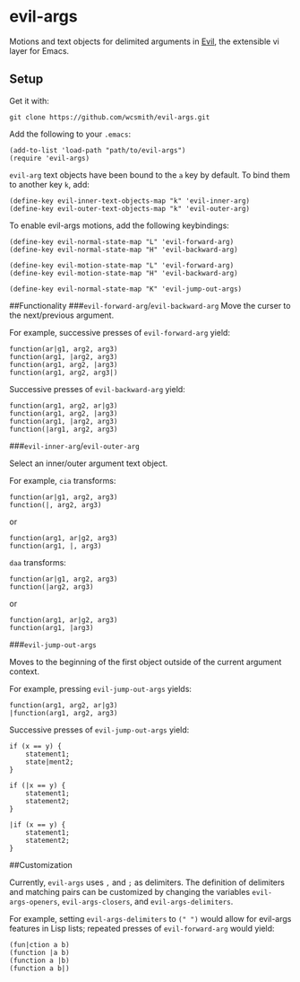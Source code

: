 # evil-args
Motions and text objects for delimited arguments in
[Evil](https://gitorious.org/evil/), the extensible vi layer for Emacs.

## Setup
Get it with:

    git clone https://github.com/wcsmith/evil-args.git
    
Add the following to your `.emacs`:

    (add-to-list 'load-path "path/to/evil-args")
    (require 'evil-args)

`evil-arg` text objects have been bound to the `a` key by default. To bind them
to another key `k`, add:

    (define-key evil-inner-text-objects-map "k" 'evil-inner-arg)
    (define-key evil-outer-text-objects-map "k" 'evil-outer-arg)

To enable evil-args motions, add the following keybindings:

    (define-key evil-normal-state-map "L" 'evil-forward-arg)
    (define-key evil-normal-state-map "H" 'evil-backward-arg)

    (define-key evil-motion-state-map "L" 'evil-forward-arg)
    (define-key evil-motion-state-map "H" 'evil-backward-arg)

    (define-key evil-normal-state-map "K" 'evil-jump-out-args)

##Functionality
###`evil-forward-arg`/`evil-backward-arg`
Move the curser to the next/previous argument.

For example, successive presses of `evil-forward-arg` yield:

    function(ar|g1, arg2, arg3)
    function(arg1, |arg2, arg3)
    function(arg1, arg2, |arg3)
    function(arg1, arg2, arg3|)

Successive presses of `evil-backward-arg` yield:

    function(arg1, arg2, ar|g3)
    function(arg1, arg2, |arg3)
    function(arg1, |arg2, arg3)
    function(|arg1, arg2, arg3)

###`evil-inner-arg`/`evil-outer-arg`

Select an inner/outer argument text object.

For example, `cia` transforms:

    function(ar|g1, arg2, arg3)
    function(|, arg2, arg3)

or

    function(arg1, ar|g2, arg3)
    function(arg1, |, arg3)

`daa` transforms:

    function(ar|g1, arg2, arg3)
    function(|arg2, arg3)

or

    function(arg1, ar|g2, arg3)
    function(arg1, |arg3)

###`evil-jump-out-args`

Moves to the beginning of the first object outside of the current argument
context.

For example, pressing `evil-jump-out-args` yields:

    function(arg1, arg2, ar|g3)
    |function(arg1, arg2, arg3)

Successive presses of `evil-jump-out-args` yield:

    if (x == y) {
        statement1;
        state|ment2;
    }

    if (|x == y) {
        statement1;
        statement2;
    }

    |if (x == y) {
        statement1;
        statement2;
    }
    
##Customization

Currently, `evil-args` uses `,` and `;` as delimiters. The definition of
delimiters and matching pairs can be customized by changing the variables
`evil-args-openers`, `evil-args-closers`, and `evil-args-delimiters`.

For example, setting `evil-args-delimiters` to `(" ")` would allow for
evil-args features in Lisp lists; repeated presses of `evil-forward-arg`
would yield:

    (fun|ction a b)
    (function |a b)
    (function a |b)
    (function a b|)